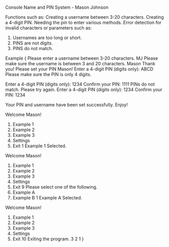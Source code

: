 Console Name and PIN System - Mason Johnson

  Functions such as:
Creating a username between 3-20 characters.
Creating a 4-digit PIN.
Needing the pin to enter various methods.
Error detection for invalid characters or parameters such as:
  1) Usernames are too long or short.
  2) PINS are not digits.
  3) PINS do not match.

Example {
Please enter a username between 3-20 characters.
MJ
Please make sure the username is between 3 and 20 characters.
Mason
Thank you! Please set your PIN Mason!
Enter a 4-digit PIN (digits only):
ABCD
Please make sure the PIN is only 4 digits.

Enter a 4-digit PIN (digits only):
1234
Confirm your PIN: 1111
PINs do not match. Please try again.
Enter a 4-digit PIN (digits only):
1234
Confirm your PIN: 1234

Your PIN and username have been set successfully. Enjoy!

Welcome Mason!
  1. Example 1
  2. Example 2
  3. Example 3
  9. Settings
  10. Exit
1
Example 1 Selected.

Welcome Mason!
  1. Example 1
  2. Example 2
  3. Example 3
  9. Settings
  10. Exit
9
Please select one of the following.
1. Example A
2. Example B
1
Example A Selected.

Welcome Mason!
  1. Example 1
  2. Example 2
  3. Example 3
  9. Settings
  10. Exit
10
Exiting the program.
3
2
1
}
